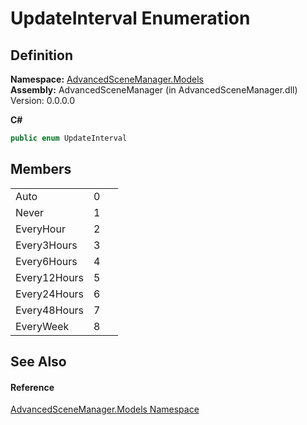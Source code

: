 # UpdateInterval Enumeration




## Definition
**Namespace:** <a href="N_AdvancedSceneManager_Models">AdvancedSceneManager.Models</a>  
**Assembly:** AdvancedSceneManager (in AdvancedSceneManager.dll) Version: 0.0.0.0

**C#**
``` C#
public enum UpdateInterval
```



## Members
<table>
<tr>
<td>Auto</td>
<td>0</td>
<td> </td></tr>
<tr>
<td>Never</td>
<td>1</td>
<td> </td></tr>
<tr>
<td>EveryHour</td>
<td>2</td>
<td> </td></tr>
<tr>
<td>Every3Hours</td>
<td>3</td>
<td> </td></tr>
<tr>
<td>Every6Hours</td>
<td>4</td>
<td> </td></tr>
<tr>
<td>Every12Hours</td>
<td>5</td>
<td> </td></tr>
<tr>
<td>Every24Hours</td>
<td>6</td>
<td> </td></tr>
<tr>
<td>Every48Hours</td>
<td>7</td>
<td> </td></tr>
<tr>
<td>EveryWeek</td>
<td>8</td>
<td> </td></tr>
</table>

## See Also


#### Reference
<a href="N_AdvancedSceneManager_Models">AdvancedSceneManager.Models Namespace</a>  
